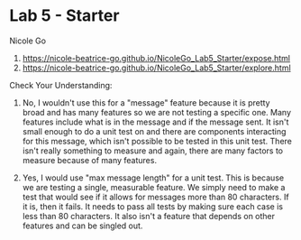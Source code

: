 # Lab 5 - Starter
Nicole Go

1) https://nicole-beatrice-go.github.io/NicoleGo_Lab5_Starter/expose.html
2) https://nicole-beatrice-go.github.io/NicoleGo_Lab5_Starter/explore.html

Check Your Understanding:
1) No, I wouldn't use this for a "message" feature because it is pretty broad and has many features so we are not testing a specific one. Many features include what is in the message and if the message sent. It isn't small enough to do a unit test on and there are components interacting for this message, which isn't possible to be tested in this unit test. There isn't really something to measure and again, there are many factors to measure because of many features.

2) Yes, I would use "max message length" for a unit test. This is because we are testing a single, measurable feature. We simply need to make a test that would see if it allows for messages more than 80 characters. If it is, then it fails. It needs to pass all tests by making sure each case is less than 80 characters. It also isn't a feature that depends on other features and can be singled out. 
